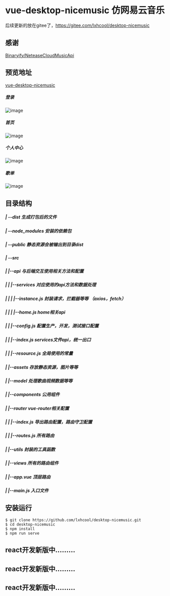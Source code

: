 # vue-desktop-nicemusic 仿网易云音乐

后续更新的放在gitee了，https://gitee.com/lxhcool/desktop-nicemusic


## 感谢
[Binaryify/NeteaseCloudMusicApi](https://github.com/Binaryify/NeteaseCloudMusicApi)

## 预览地址
[vue-desktop-nicemusic](http://nicenav.cn/desktop-music)

##### 登录
![image](https://image-static.segmentfault.com/186/150/1861508309-5f2a2058d2596)

##### 首页
![image](https://image-static.segmentfault.com/120/045/1200451576-5f2a20094e36d)

##### 个人中心
![image](https://image-static.segmentfault.com/138/073/138073350-5f2a20fc510e5)

##### 歌单
![image](https://image-static.segmentfault.com/196/651/1966510659-5f2a211b3038e)

## 目录结构
##### | --dist 生成打包后的文件
##### | --node_modules 安装的依赖包
##### | --public 静态资源会被输出到目录dist
##### | --src
##### |   |--api 与后端交互使用相关方法和配置
##### |   |   |--services 对应使用的api方法和数据处理
##### |   |   |   |--instance.js 封装请求，拦截器等等 （axios，fetch）
##### |   |   |   |--home.js home相关api
##### |   |   |--config.js 配置生产，开发，测试接口配置
##### |   |   |--index.js services文件api，统一出口
##### |   |   |--resource.js 全局使用的常量
##### |   |--assets 存放静态资源，图片等等
##### |   |--model 处理歌曲视频数据等等
##### |   |--components 公用组件
##### |   |--router vue-router相关配置
##### |   |   |--index.js 导出路由配置，路由守卫配置
##### |   |   |--routes.js 所有路由
##### |   |--utils 封装的工具函数
##### |   |--views 所有的路由组件
##### |   |--app.vue 顶层路由
##### |   |--main.js 入口文件

## 安装运行
```shell
$ git clone https://github.com/lxhcool/desktop-nicemusic.git
$ cd desktop-nicemusic
$ npm install
$ npm run serve
```

## react开发新版中.........
## react开发新版中.........
## react开发新版中.........
